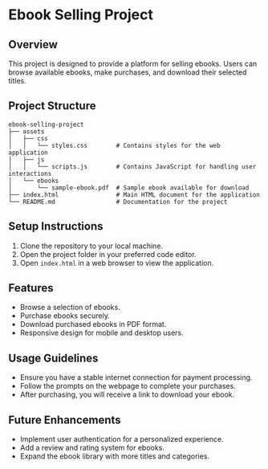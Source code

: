 # Ebook Selling Project

## Overview
This project is designed to provide a platform for selling ebooks. Users can browse available ebooks, make purchases, and download their selected titles.

## Project Structure
```
ebook-selling-project
├── assets
│   ├── css
│   │   └── styles.css        # Contains styles for the web application
│   ├── js
│   │   └── scripts.js        # Contains JavaScript for handling user interactions
│   └── ebooks
│       └── sample-ebook.pdf  # Sample ebook available for download
├── index.html                # Main HTML document for the application
└── README.md                 # Documentation for the project
```

## Setup Instructions
1. Clone the repository to your local machine.
2. Open the project folder in your preferred code editor.
3. Open `index.html` in a web browser to view the application.

## Features
- Browse a selection of ebooks.
- Purchase ebooks securely.
- Download purchased ebooks in PDF format.
- Responsive design for mobile and desktop users.

## Usage Guidelines
- Ensure you have a stable internet connection for payment processing.
- Follow the prompts on the webpage to complete your purchases.
- After purchasing, you will receive a link to download your ebook.

## Future Enhancements
- Implement user authentication for a personalized experience.
- Add a review and rating system for ebooks.
- Expand the ebook library with more titles and categories.